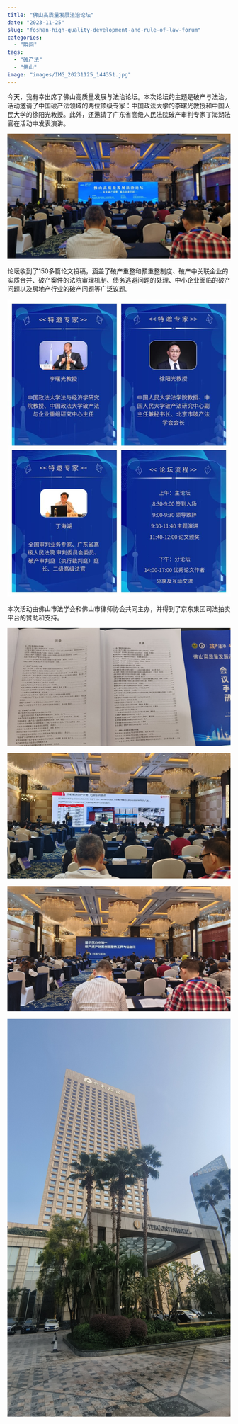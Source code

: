 ```yaml
---
title: "佛山高质量发展法治论坛"
date: "2023-11-25"
slug: "foshan-high-quality-development-and-rule-of-law-forum"
categories: 
  - "瞬间"
tags: 
  - "破产法"
  - "佛山"
image: "images/IMG_20231125_144351.jpg"
---
```


今天，我有幸出席了佛山高质量发展与法治论坛。本次论坛的主题是破产与法治。活动邀请了中国破产法领域的两位顶级专家：中国政法大学的李曙光教授和中国人民大学的徐阳光教授。此外，还邀请了广东省高级人民法院破产审判专家丁海湖法官在活动中发表演讲。


![](images/IMG_20231125_144351-1024x576.jpg)

论坛收到了150多篇论文投稿，涵盖了破产重整和预重整制度、破产中关联企业的实质合并、破产案件的法院审理机制、债务逃避问题的处理、中小企业面临的破产问题以及房地产行业的破产问题等广泛议题。


![](images/IMG_20231125_143942-768x1024.jpg)

本次活动由佛山市法学会和佛山市律师协会共同主办，并得到了京东集团司法拍卖平台的赞助和支持。


![](images/IMG_20231125_144315.jpg)

![](images/IMG_20231125_144337.jpg)

![](images/IMG_20231125_145824.jpg)

![](images/IMG_20231125_145257.jpg)
